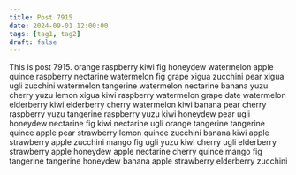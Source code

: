 ```yaml
---
title: Post 7915
date: 2024-09-01 12:00:00
tags: [tag1, tag2]
draft: false
---
```

This is post 7915.
orange
raspberry
kiwi
fig
honeydew
watermelon
apple
quince
raspberry
nectarine
watermelon
fig
grape
xigua
zucchini
pear
xigua
ugli
zucchini
watermelon
tangerine
watermelon
nectarine
banana
yuzu
cherry
yuzu
lemon
xigua
kiwi
raspberry
watermelon
grape
date
watermelon
elderberry
kiwi
elderberry
cherry
watermelon
kiwi
banana
pear
cherry
raspberry
yuzu
tangerine
raspberry
yuzu
kiwi
honeydew
pear
ugli
honeydew
nectarine
fig
kiwi
nectarine
ugli
orange
tangerine
tangerine
quince
apple
pear
strawberry
lemon
quince
zucchini
banana
kiwi
apple
strawberry
apple
zucchini
mango
fig
ugli
yuzu
kiwi
cherry
ugli
elderberry
strawberry
apple
honeydew
apple
nectarine
cherry
quince
mango
fig
tangerine
tangerine
honeydew
banana
apple
strawberry
elderberry
zucchini
